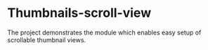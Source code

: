 Thumbnails-scroll-view
======================

The project demonstrates the module which enables easy setup of scrollable thumbnail views. 
